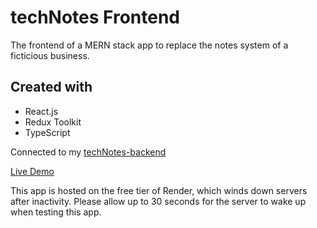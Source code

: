 # techNotes Frontend

The frontend of a MERN stack app to replace the notes system of a ficticious business.

## Created with

- React.js
- Redux Toolkit
- TypeScript

Connected to my [techNotes-backend](https://github.com/remilebeau/techNotes-backend)

[Live Demo](https://technotes-op6s.onrender.com/)

This app is hosted on the free tier of Render, which winds down servers after inactivity. Please allow up to 30 seconds for the server to wake up when testing this app.
